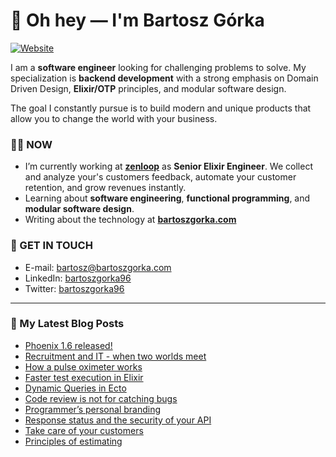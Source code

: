 # 👋 Oh hey — I'm Bartosz Górka

[![Website](https://img.shields.io/website?label=bartoszgorka.com&style=for-the-badge&url=https%3A%2F%2Fbartoszgorka.com)](https://bartoszgorka.com)

I am a **software engineer** looking for challenging problems to solve.
My specialization is **backend development** with a strong emphasis on Domain Driven Design, **Elixir/OTP** principles, and modular software design.

The goal I constantly pursue is to build modern and unique products that allow you to change the world with your business. 

### 👨‍💻 NOW

- I’m currently working at **[zenloop](https://zenloop.com/en)** as **Senior Elixir Engineer**.
  We collect and analyze your's customers feedback, automate your customer retention, and grow revenues instantly.
- Learning about **software engineering**, **functional programming**, and **modular software design**.
- Writing about the technology at **[bartoszgorka.com](https://bartoszgorka.com)**

### 📨 GET IN TOUCH

- E-mail: bartosz@bartoszgorka.com
- LinkedIn: [bartoszgorka96](https://www.linkedin.com/in/bartoszgorka96/)
- Twitter: [bartoszgorka96](https://twitter.com/BartoszGorka96)

----

### 📕 My Latest Blog Posts

<!-- BLOG-POST-LIST:START -->
- [Phoenix 1.6 released!](https://bartoszgorka.com/phoenix-1-6-released)
- [Recruitment and IT - when two worlds meet](https://bartoszgorka.com/recruitment-and-it-when-two-worlds-meet)
- [How a pulse oximeter works](https://bartoszgorka.com/how-a-pulse-oximeter-works)
- [Faster test execution in Elixir](https://bartoszgorka.com/faster-test-execution-in-elixir)
- [Dynamic Queries in Ecto](https://bartoszgorka.com/dynamic-queries-in-ecto)
- [Code review is not for catching bugs](https://bartoszgorka.com/code-review-is-not-for-catching-bugs)
- [Programmer’s personal branding](https://bartoszgorka.com/programmers-personal-branding)
- [Response status and the security of your API](https://bartoszgorka.com/response-status-and-the-security-of-your-api)
- [Take care of your customers](https://bartoszgorka.com/take-care-of-your-customers)
- [Principles of estimating](https://bartoszgorka.com/principles-of-estimating)
<!-- BLOG-POST-LIST:END -->
